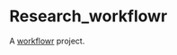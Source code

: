 # Research_workflowr

A [workflowr][] project.

[workflowr]: https://github.com/jdblischak/workflowr
